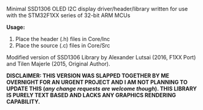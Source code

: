Minimal SSD1306 OLED I2C display driver/header/library written for use with the STM32F1XX series of 32-bit ARM MCUs

**Usage:**

1. Place the header (.h) files in Core/Inc
2. Place the source (.c) files in Core/Src

Modified version of SSD1306 Library by Alexander Lutsai (2016, F1XX Port) and Tilen Majerle (2015, Original Author).

**DISCLAIMER: THIS VERSION WAS SLAPPED TOGETHER BY ME OVERNIGHT FOR AN URGENT PROJECT AND I AM NOT PLANNING TO UPDATE THIS (*any change requests are welcome though*). THIS LIBRARY IS PURELY TEXT BASED AND LACKS ANY GRAPHICS RENDERING CAPABILITY.**
